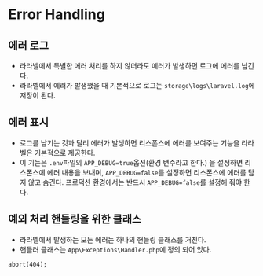 # Error Handling

## 에러 로그
- 라라벨에서 특별한 에러 처리를 하지 않더라도 에러가 발생하면 로그에 에러를 남긴다. 
- 라라벨에서 에러가 발생했을 때 기본적으로 로그는 `storage\logs\laravel.log`에 저장이 된다.

## 에러 표시
- 로그를 남기는 것과 달리 에러가 발생하면 리스폰스에 에러를 보여주는 기능을 라라벨은 기본적으로 제공한다.
- 이 기는은 `.env`파일의 `APP_DEBUG=true`옵션(환경 변수라고 한다.) 을 설정하면 리스폰스에 에러 내용을 보내며, `APP_DEBUG=false`를 설정하면 리스폰스에 에러를 담지 않고 숨긴다. 프로덕션 환경에서는 반드시 `APP_DEBUG=false`를 설정해 줘야 한다. 

## 예외 처리 핸들링을 위한 클래스
- 라라벨에서 발생하는 모든 에러는 하나의 핸들링 클래스를 거친다.
- 핸들러 클래스는 `App\Exceptions\Handler.php`에 정의 되어 있다.

```
abort(404);
```



